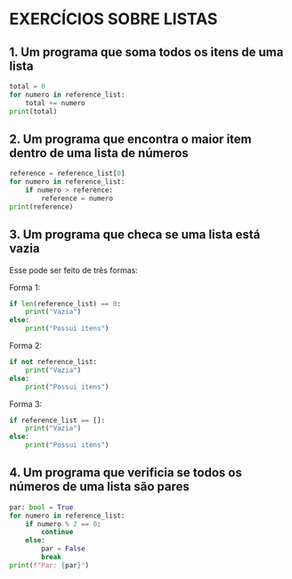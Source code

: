 # EXERCÍCIOS SOBRE LISTAS

## 1. Um programa que soma todos os itens de uma lista

```python
total = 0
for numero in reference_list:
    total += numero
print(total)
```

## 2. Um programa que encontra o maior item dentro de uma lista de números

```python
reference = reference_list[0]
for numero in reference_list:
    if numero > reference:
        reference = numero
print(reference)
```

## 3. Um programa que checa se uma lista está vazia

Esse pode ser feito de três formas:

Forma 1:

```python
if len(reference_list) == 0:
    print("Vazia")
else:
    print("Possui itens")
```

Forma 2:

```python
if not reference_list:
    print("Vazia")
else:
    print("Possui itens")
```

Forma 3:
```python
if reference_list == []:
    print("Vazia")
else:
    print("Possui itens")
```

## 4. Um programa que verificia se todos os números de uma lista são pares

```python
par: bool = True
for numero in reference_list:
    if numero % 2 == 0:
        continue
    else:
        par = False
        break
print(f"Par: {par}")
```
